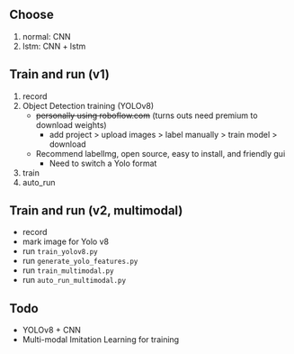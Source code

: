 ## Choose

1. normal: CNN
2. lstm: CNN + lstm

## Train and run (v1)
1. record
2. Object Detection training (YOLOv8)
   * ~~personally using roboflow.com~~ (turns outs need premium to download weights)
     * add project > upload images > label manually > train model > download 
   * Recommend labelImg, open source, easy to install, and friendly gui
     * Need to switch a Yolo format
3. train
4. auto_run

## Train and run (v2, multimodal)
* record
* mark image for Yolo v8
* run `train_yolov8.py`
* run `generate_yolo_features.py`
* run `train_multimodal.py`
* run `auto_run_multimodal.py`

## Todo

* YOLOv8 + CNN
* Multi-modal Imitation Learning for training